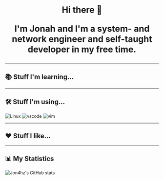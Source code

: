 <h1 align=center>Hi there 👋</h>

<p align=center>I'm Jonah and I'm a system- and network engineer and self-taught developer in my free time.</p>
<hr>
<h2>📚 Stuff I'm learning...</h2>

<hr>
<h2>🛠 Stuff I'm using...</h2>

![Linux](https://img.shields.io/badge/-Linux-FCC624?style=for-the-badge&logo=linux&logoColor=black&logoWidth=20)
![vscode](https://img.shields.io/badge/-vscode-blue?style=for-the-badge&logo=visual-studio-code&logoWidth=20)
![vim](https://img.shields.io/badge/-vim-green?style=for-the-badge&logo=vim&logoWidth=20)

<hr>
<h2>❤️ Stuff I like...</h2>

<hr>
<h2>📊 My Statistics </h2>

![Jon4hz's GitHub stats](https://github-readme-stats.vercel.app/api?username=jon4hz&count_private=true&show_icons=true&theme=dark)

<!--
**jon4hz/jon4hz** is a ✨ _special_ ✨ repository because its `README.md` (this file) appears on your GitHub profile.

Here are some ideas to get you started:

- 🔭 I’m currently working on ...
- 🌱 I’m currently learning ...
- 👯 I’m looking to collaborate on ...
- 🤔 I’m looking for help with ...
- 💬 Ask me about ...
- 📫 How to reach me: ...
- 😄 Pronouns: ...
- ⚡ Fun fact: ...
-->
